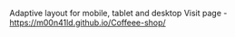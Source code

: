Adaptive layout for mobile, tablet and desktop
Visit page - https://m00n41ld.github.io/Coffeee-shop/

